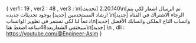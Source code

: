 { ver1 : 19 ,  ver2 : 48 ,  ver3 : \n[تحديث] 2.20.140\n[تم الرسال اشعار لكي يتم ارشاد المستخدمين [جديد] بوجود تحديثات جديده \n[جديد] الرجاء الاشتراك في القناة دعماً لنا لكي نستمر في تطوير الواتساب\n[جديد] واتساب التاج الملكي واتسابك الأفضل سيختفي الشعاربعد48ساعه اضغط هنا\n[جديد] \n ,  dli : https://youtube.com/@Engineer-Asim }
